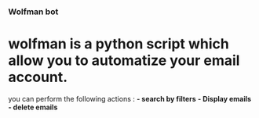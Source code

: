 ### Wolfman bot
# wolfman is a python script which allow you to automatize your email account.
you can perform the following actions :
**- search by filters**
**- Display emails**
**- delete emails**
